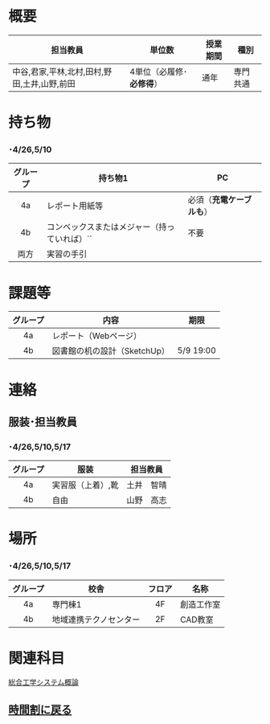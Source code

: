 # 概要
| 担当教員                       | 単位数              | 授業期間 | 種別   |
|----------------------------|------------------|------|------|
| 中谷,君家,平林,北村,田村,野田,土井,山野,前田 | 4単位（必履修･**必修得**） | 通年   | 専門共通 |

# 持ち物
### ･4/26,5/10
| グループ | 持ち物1                    | PC              |
|:----:|-------------------------|-----------------|
|  4a  | レポート用紙等                 | 必須（**充電ケーブルも**） |
|  4b  | コンベックスまたはメジャー（持っていれば）`` | 不要              |
|  両方  | 実習の手引                   |                 |


# 課題等
| グループ | 内容                 | 期限        |
|:----:|--------------------|-----------|
|  4a  | レポート（Webページ）       |           |
|  4b  | 図書館の机の設計（SketchUp） | 5/9 19:00 |

# 連絡
## 服装･担当教員
### ･4/26,5/10,5/17
| グループ | 服装        | 担当教員  |
|:----:|-----------|-------|
|  4a  | 実習服（上着）,靴 | 土井　智晴 |
|  4b  | 自由        | 山野　高志 |

# 場所
### ･4/26,5/10,5/17
| グループ | 校舎          | フロア | 名称    |
|:----:|-------------|:---:|-------|
|  4a  | 専門棟1        | 4F  | 創造工作室 |
|  4b  | 地域連携テクノセンター | 2F  | CAD教室 |

# 関連科目
[総合工学システム概論](総合工学システム概論.md)
## [時間割に戻る](../時間割.md)